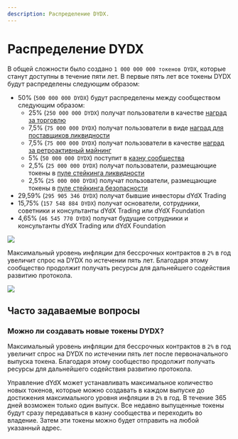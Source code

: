 ```yaml
---
description: Распределение DYDX.
---
```


# Распределение DYDX

В общей сложности было создано `1 000 000 000 токенов DYDX`, которые станут доступны в течение пяти лет. В первые пять лет все токены DYDX будут распределены следующим образом:

* 50% \(`500 000 000 DYDX`\) будут распределены между сообществом следующим образом:
   * 25% \(`250 000 000 DYDX`\) получат пользователи в качестве [наград за торговлю](https://github.com/dydxfoundation/governance-documentation/blob/en/rewards/trading-rewards.md)
   * 7,5% \(`75 000 000 DYDX`\) получат пользователи в виде [наград для поставщиков ликвидности](https://github.com/dydxfoundation/governance-documentation/blob/en/rewards/retroactive-mining-rewards.md)
   * 7,5% \(`75 000 000 DYDX`\) получат пользователи в качестве [наград за ретроактивный майнинг](https://github.com/dydxfoundation/governance-documentation/blob/en/rewards/liquidity-provider-rewards.md)
   * 5% \(`50 000 000 DYDX`\) поступит в [казну сообщества](https://github.com/dydxfoundation/governance-documentation/blob/en/start-here/community-treasury.md)
   * 2,5% \(`25 000 000 DYDX`\) получат пользователи, размещающие токены в [пуле стейкинга ликвидности](https://github.com/dydxfoundation/governance-documentation/blob/en/staking-pools/liquidity-staking-pool.md)
   * 2,5% \(`25 000 000 DYDX`\) получат пользователи, размещающие токены в [пуле стейкинга безопасности](https://github.com/dydxfoundation/governance-documentation/blob/en/staking-pools/safety-staking-pool.md)
* 29,59% \(`295 905 346 DYDX`\) получат бывшие инвесторы dYdX Trading
* 15,75% \(`157 548 884 DYDX`\) получат основатели, сотрудники, советники и консультанты dYdX Trading или dYdX Foundation
* 4,65% \(`46 545 770 DYDX`\) получат будущие сотрудники и консультанты dYdX Trading или dYdX Foundation

![](https://lh3.googleusercontent.com/uKXIbcTTZpASheVsFxdqGKHMeryk2oH_BWB2Ki7Mx06m6jp1R7WTc6knTACJR9iTXWC732J_382_O2B5lRIWLuHsjfetbUTFosiwJ4T5sMzJqxewakGDvdHr-jjQHU_pJJfr8g_g)

Максимальный уровень инфляции для бессрочных контрактов в `2%` в год увеличит спрос на DYDX по истечении пять лет. Благодаря этому сообщество продолжит получать ресурсы для дальнейшего содействия развитию протокола.

![](https://lh6.googleusercontent.com/oNFaSpSOEA5tZqzFR5BQrS2sXUIPkQ24hUc_KwzAedniCRZeydY330jdro7Grj9GoJju2V7v6WX3epQO0c4veV8hUGe7nTaznWEDIG_k3T49UtdYNvQRRS_okSq7zP8RkTjSemBt)

## **Часто задаваемые вопросы**

### **Можно ли создавать новые токены DYDX?**

Максимальный уровень инфляции для бессрочных контрактов в `2%` в год увеличит спрос на DYDX по истечении пять лет после первоначального выпуска токена. Благодаря этому сообщество продолжит получать ресурсы для дальнейшего содействия развитию протокола.

Управление dYdX может устанавливать максимальное количество новых токенов, которые можно создавать в каждом выпуске до достижения максимального уровня инфляции в `2%` в год. В течение 365 дней возможен только один выпуск. Все недавно выпущенные токены будут сразу передаваться в казну сообщества и переходить во владение. Затем эти токены можно будет отправить на любой указанный адрес.

